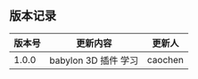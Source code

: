 ## 版本记录

| 版本号 | 更新内容             | 更新人  |
| ------ | -------------------- | ------- |
| 1.0.0  | babylon 3D 插件 学习 | caochen |
